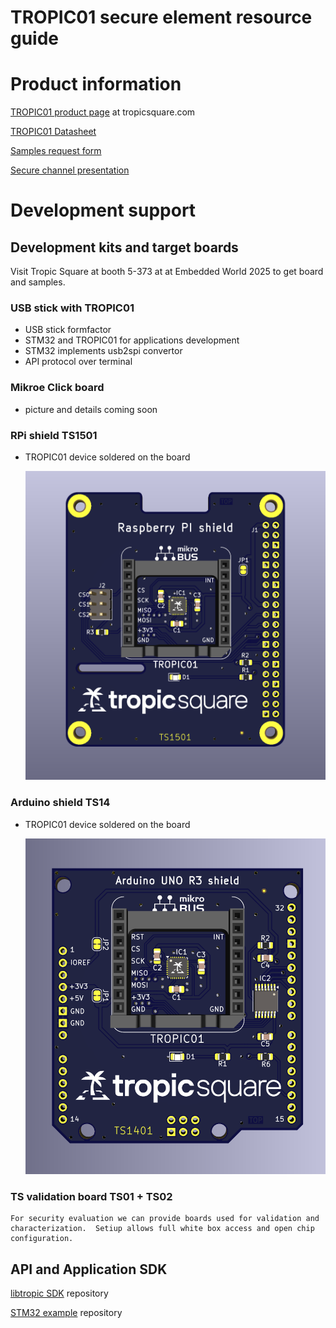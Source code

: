 # TROPIC01 secure element resource guide

# Product information 

[TROPIC01 product page](https://tropicsquare.com/tropic01) at tropicsquare.com

[TROPIC01 Datasheet](/doc/datasheet/ODD_tropic01_datasheet_revA6.pdf) 


[Samples request form](https://tropicsquare.com/tropic01-samples)

[Secure channel presentation](https://cdn.prod.website-files.com/625faf6f5e93e941317bb67f/66e981e79dee26dc81650c11_ches24_jerabek_final_key.pdf)

# Development support 

  ## Development kits and target boards

 Visit Tropic Square at booth 5-373 at  at Embedded World 2025 to get board and samples.

  ### USB stick with TROPIC01 
  * USB stick formfactor
  * STM32 and TROPIC01 for applications development
  * STM32 implements usb2spi convertor
  * API protocol over terminal 


  ### Mikroe Click board
  * picture and details coming soon 
  

  ### RPi shield TS1501   
  * TROPIC01 device soldered on the board

    ![TS15](/doc/boards/ts1501_top_assembled.png)
    
  ### Arduino shield TS14
  * TROPIC01 device soldered on the board

    ![TS14](/doc/boards/ts1401_top_assembled.png)
    
   

 ### TS validation board TS01 + TS02
    For security evaluation we can provide boards used for validation and characterization.  Setiup allows full white box access and open chip configuration.



## API and Application SDK
[libtropic SDK](https://github.com/tropicsquare/libtropic) repository

[STM32 example](https://github.com/tropicsquare/libtropic-stm32) repository 